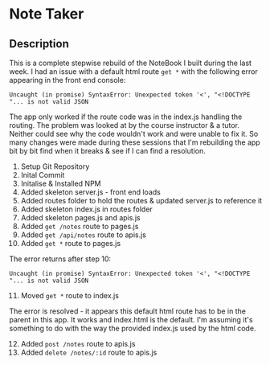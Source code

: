 # Note Taker

## Description

This is a complete stepwise rebuild of the NoteBook I built during the last week. I had an issue with a default html route `get *` with the following error appearing in the front end console:

`Uncaught (in promise) SyntaxError: Unexpected token '<', "<!DOCTYPE "... is not valid JSON`

The app only worked if the route code was in the index.js handling the routing. The problem was looked at by the course instructor & a tutor. Neither could see why the code wouldn't work and were unable to fix it. So many changes were made during these sessions that I'm rebuilding the app bit by bit find when it breaks & see if I can find a resolution.

1. Setup Git Repository
2. Inital Commit
3. Initalise & Installed NPM
4. Added skeleton server.js - front end loads
5. Added routes folder to hold the routes & updated server.js to reference it
6. Added skeleton index.js in routes folder
7. Added skeleton pages.js and apis.js
8. Added `get /notes` route to pages.js
9. Added `get /api/notes` route to apis.js
10. Added `get *` route to pages.js

The error returns after step 10:

`Uncaught (in promise) SyntaxError: Unexpected token '<', "<!DOCTYPE "... is not valid JSON`

11. Moved `get *` route to index.js

The error is resolved - it appears this default html route has to be in the parent in this app. It works and index.html is the default. I'm assuming it's something to do with the way the provided index.js used by the html code.

12. Added `post /notes` route to apis.js
13. Added `delete /notes/:id` route to apis.js

